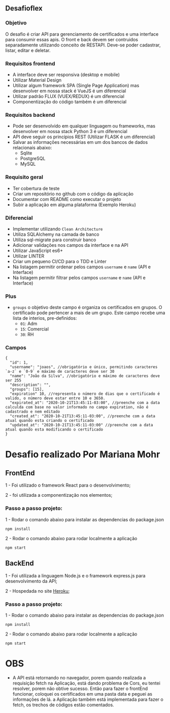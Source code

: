 ## Desafioflex

### Objetivo

O desafio é criar API para gerenciamento de certificados e uma
interface para consumir essas apis. O front e back devem ser contruidos separadamente utilizando conceito de RESTAPI.
Deve-se poder cadastrar, listar, editar e deletar.

### Requisitos frontend

* A interface deve ser responsiva (desktop e mobile)
* Utilizar Material Design
* Utilizar algum framework SPA (Single Page Application) mas desenvolver em nossa stack é VueJS é um diferencial
* Utilizar padrão FLUX (VUEX/REDUX) é um diferencial
* Componentização do código também é um diferencial

### Requisitos backend

* Pode ser desenvolvido em qualquer linguagem ou frameworks, mas desenvolver em nossa stack Python 3 é um diferencial
* API deve seguir os princípios REST (Utilizar FLASK é um diferencial)
* Salvar as informações necessárias em um dos bancos de dados relacionais abaixo:
  * Sqlite
  * PostgreSQL
  * MySQL

### Requisito geral

* Ter cobertura de teste
* Criar um repositório no github com o código da aplicação
* Documentar com README como executar o projeto
* Subir a aplicação em alguma plataforma (Exemplo Heroku)

### Diferencial
* Implementar utilizando `Clean Architecture`
* Utiliza SQLAlchemy na camada de banco
* Utiliza sql-migrate para construir banco
* Adicionar validações nos campos da interface e na API
* Utilizar JavaScript es6+
* Utilizar LINTER
* Criar um pequeno CI/CD para o TDD e Linter
* Na listagem permitir ordenar pelos campos `username` e `name` (API e Interface)
* Na listagem permitir filtrar pelos campos `username` e `name` (API e Interface)

### Plus
* `groups` o objetivo deste campo é organiza os certificados em grupos.
  O certificado pode pertencer a mais de um grupo.
  Este campo recebe uma lista de interios, pre-definidos:
    - `01`: Adm
    - `15`: Comercial
    - `30`: RH

### Campos

```
{
  "id": 1,
  "username": "joaos", //obrigatório e único, permitindo caracteres `a-z` e `0-9` e máximo de caracteres deve ser 30
  "name": "João da Silva", //obrigatório e máximo de caracteres deve ser 255
  "description": "",
  "groups": [15],
  "expiration" 10, //representa o número de dias que o certificado é valido, o número deve estar entre 10 e 3650.
  "expirated_at": "2020-10-21T13:45:11-03:00", //preenche com a data calculda com base no valor informado no campo expiration, não é cadastrado e nem editado
  "created_at": "2020-10-21T13:45:11-03:00", //preenche com a data atual quando esta criando o certificado
  "updated_at": "2020-10-21T13:45:11-03:00" //preenche com a data atual quando esta modificando o certificado
}
```
# Desafio realizado Por Mariana Mohr

## FrontEnd

1 - Foi utilizado o framework React para o desenvolvimento;

2 - foi utilizada a componentização nos elementos;

### Passo a passo projeto:

1 - Rodar o comando abaixo para instalar as dependencias do package.json
```
npm install

```

2 - Rodar o comando abaixo para rodar localmente a aplicação
```
npm start

```

## BackEnd

1 - Foi utilizada a linguagem Node.js e o framework express.js para desenvolvimento da API;

2 - Hospedada no site [Heroku](https://itflex-cerificados.herokuapp.com/certificados);

### Passo a passo projeto:

1 - Rodar o comando abaixo para instalar as dependencias do package.json
```
npm install
```
2 - Rodar o comando abaixo para rodar localmente a aplicação
```
npm start

```

# OBS

* A API está retornando no navegador, porem quando realizada a requisição fetch na Aplicação, está dando problema de Cors, eu tentei resolver, porem não obtive sucesso. Então para fazer o frontEnd funcionar, coloquei os certificados em uma pasta data e peguei as informações de lá. a Aplicação também está implementada para fazer o fetch, os trechos de códigos estão comentados.
  